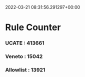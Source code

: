 2022-03-21 08:31:56.291297+00:00
# Rule Counter 
 ### UCATE : 413661

 ### Veneto : 15042

 ### Allowlist : 13921